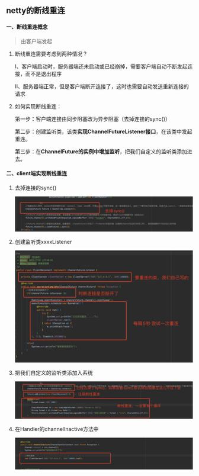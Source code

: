 ## netty的断线重连



#### 一、断线重连概念

> 由客户端发起

1. 断线重连需要考虑到两种情况？

   I、客户端启动时，服务器端还未启动或已经崩掉，需要客户端自动不断发起连接，而不是退出程序

   II、服务器端正常，但是客户端断开连接了，这时也需要自动发送重新连接的请求

2. 如何实现断线重连：

   第一步：客户端连接由同步阻塞改为异步阻塞（去掉连接的sync()）

   第二步：创建监听类，该类**实现ChannelFutureListener接口**，在该类中发起重连。

   第三步：在**ChannelFuture的实例中增加监听**，把我们自定义的监听类添加进去。



#### 二、client端实现断线重连

1. 去掉连接的sync()

   ![avatar](./images/15.jpg)

2. 创建监听类xxxxListener

   ![avatar](./images/5.jpg)

3. 把我们自定义的监听类添加入系统

   ![avatar](./images/29.jpg)

4. 在Handler的channelInactive方法中

   ![avatar](./images/18.jpg)